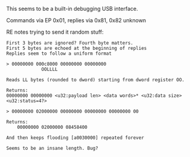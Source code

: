 This seems to be a built-in debugging USB interface.

Commands via EP 0x01, replies via 0x81, 0x82 unknown

RE notes trying to send it random stuff:

```
First 3 bytes are ignored? Fourth byte matters.
First 5 bytes are echoed at the beginning of replies
Replies seem to follow a uniform format

> 00000000 000c8000 00000000 00000000
             OOLLLL

Reads LL bytes (rounded to dword) starting from dword register OO.

Returns:
00000000 00000000 <u32:payload len> <data words>* <u32:data size> <u32:status=4?>

> 00000000 02000000 00000000 00000000 00000000 00

Returns:
    00000000 02000000 08458400

And then keeps flooding [a0030000] repeated forever

Seems to be an insane length. Bug?
```
